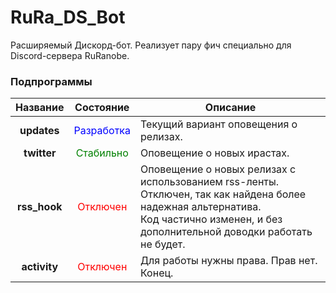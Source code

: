 RuRa_DS_Bot
===========

Расширяемый Дискорд-бот. Реализует пару фич специально для Discord-сервера RuRanobe.

### Подпрограммы


Название | Состояние | Описание
:---: | :---: | ---
**updates** | <span style="color:blue">Разработка</span> | Текущий вариант оповещения о релизах.
**twitter** | <span style="color:green">Стабильно</span> | Оповещение о новых ирастах.
**rss_hook** | <span style="color:red">Отключен</span> | Оповещение о новых релизах с использованием rss-ленты. </br> Отключен, так как найдена более надежная альтернатива. </br> Код частично изменен, и без дополнительной доводки работать не будет.
**activity** | <span style="color:red">Отключен</span> | Для работы нужны права. Прав нет. </br>Конец.
